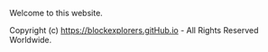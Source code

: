 Welcome to this website.

Copyright (c) https://blockexplorers.gitHub.io - All Rights Reserved Worldwide.


